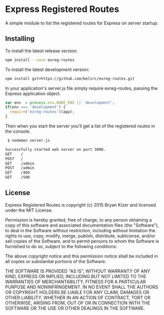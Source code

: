 Express Registered Routes
=======

A simple module to list the registered routes for Express on server startup.


## Installing

To install the latest release version:

```bash
npm install --save exreg-routes
```

To install the latest development version:

```bash
npm install git+https://github.com/belsrc/exreg-routes.git
```


In your application's server.js file simply require exreg-routes, passing
the Express application object.

```javascript
var env  = process.env.NODE_ENV || 'development';
if(env === 'development') {
  require('exreg-routes')(app);
}
```

Then when you start the server you'll get a list of the registered routes in the console.

```bash
 $ nodemon server.js

Successfully started web server on port 3000.
GET    /
POST   /
GET    /admin
POST   /admin
GET    /404
GET    /500
```


## License

Express Registered Routes is copyright (c) 2015 Bryan Kizer and licensed under the MIT License.

Permission is hereby granted, free of charge, to any person obtaining a copy
of this software and associated documentation files (the "Software"), to deal
in the Software without restriction, including without limitation the rights
to use, copy, modify, merge, publish, distribute, sublicense, and/or sell
copies of the Software, and to permit persons to whom the Software is
furnished to do so, subject to the following conditions:

The above copyright notice and this permission notice shall be included in
all copies or substantial portions of the Software.

THE SOFTWARE IS PROVIDED "AS IS", WITHOUT WARRANTY OF ANY KIND, EXPRESS OR
IMPLIED, INCLUDING BUT NOT LIMITED TO THE WARRANTIES OF MERCHANTABILITY,
FITNESS FOR A PARTICULAR PURPOSE AND NONINFRINGEMENT. IN NO EVENT SHALL THE
AUTHORS OR COPYRIGHT HOLDERS BE LIABLE FOR ANY CLAIM, DAMAGES OR OTHER
LIABILITY, WHETHER IN AN ACTION OF CONTRACT, TORT OR OTHERWISE, ARISING FROM,
OUT OF OR IN CONNECTION WITH THE SOFTWARE OR THE USE OR OTHER DEALINGS IN
THE SOFTWARE.
